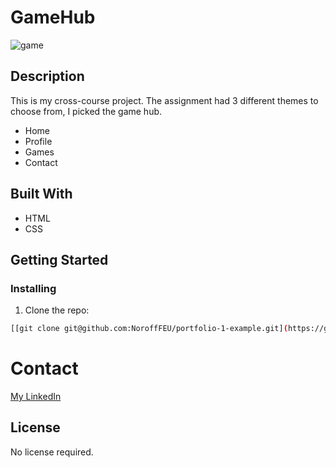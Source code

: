 # GameHub

![game](https://github.com/nellysme/CA-GameHub/assets/95544187/026440ad-b910-4f12-b44b-2e789b1bb0df)



## Description

This is my cross-course project. The assignment had 3 different themes to choose from, I picked the game hub. 

- Home
- Profile
- Games
- Contact

## Built With

- HTML
- CSS

## Getting Started

### Installing


1. Clone the repo:

```bash
[[git clone git@github.com:NoroffFEU/portfolio-1-example.git](https://github.com/nellysme/project-exam-1.git)](https://github.com/nellysme/CA-GameHub.git)
```
# Contact


[My LinkedIn](https://no.linkedin.com/in/nellysmedsrud)

## License

No license required. 


